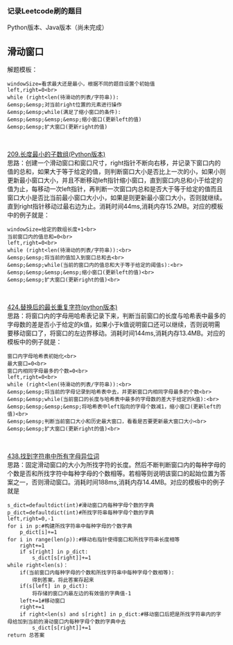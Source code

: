 ### 记录Leetcode刷的题目
Python版本、Java版本（尚未完成）

## 滑动窗口
解题模板：<br>
```
windowSize=看求最大还是最小，根据不同的题目设置个初始值
left,right=0<br>
while (right<len(待滑动的列表/字符串)):
&emsp;&emsp;对当前right位置的元素进行操作
&emsp;&emsp;while(满足了缩小窗口的条件):
&emsp;&emsp;&emsp;&emsp;缩小窗口(更新left的值)
&emsp;&emsp;扩大窗口(更新right的值)
```
<br>

[209.长度最小的子数组(Python版本)](https://github.com/IPostYellow/Leecode/blob/master/%E6%BB%91%E5%8A%A8%E7%AA%97%E5%8F%A3/python/209%E9%95%BF%E5%BA%A6%E6%9C%80%E5%B0%8F%E7%9A%84%E5%AD%90%E6%95%B0%E7%BB%84.py)<br>
思路：创建一个滑动窗口和窗口尺寸，right指针不断向右移，并记录下窗口内的值的总和，如果大于等于给定的值，则判断窗口大小是否比上一次的小，如果小则更新最小窗口大小，并且不断移动left指针缩小窗口，直到窗口内总和小于给定的值为止，每移动一次left指针，再判断一次窗口内总和是否大于等于给定的值而且窗口大小是否比当前最小窗口大小小，如果是则更新最小窗口大小，否则就继续。直到right指针移动过最右边为止。消耗时间44ms,消耗内存15.2MB。对应的模板中的例子就是：<br>
```
windowSize=给定的数组长度+1<br>
当前窗口内的值总和=0<br>
left,right=0<br>
while (right<len(待滑动的列表/字符串)):<br> 
&emsp;&emsp;将当前的值加入到窗口总和去<br>
&emsp;&emsp;while(当前的窗口内的值总和大于等于给定的阈值s):<br>
&emsp;&emsp;&emsp;&emsp;缩小窗口(更新left的值)<br>
&emsp;&emsp;扩大窗口(更新right的值)<br>
```
<br>

[424.替换后的最长重复字符(python版本)](https://github.com/IPostYellow/Leecode/blob/master/%E6%BB%91%E5%8A%A8%E7%AA%97%E5%8F%A3/python/424%E6%9B%BF%E6%8D%A2%E5%90%8E%E7%9A%84%E6%9C%80%E9%95%BF%E9%87%8D%E5%A4%8D%E5%AD%97%E7%AC%A6.py)<br>
思路：将窗口内的字母用哈希表记录下来，判断当前窗口的长度与哈希表中最多的字母数的差是否小于给定的k值，如果小于k值说明窗口还可以继续，否则说明需要移动窗口了，将窗口的左边界移动。消耗时间144ms,消耗内存13.4MB。对应的模板中的例子就是：<br>
```
窗口内字母哈希表初始化<br>
最大窗口=0<br>
窗口内相同字母最多的个数=0<br>
left,right=0<br>
while (right<len(待滑动的列表/字符串)):<br> 
&emsp;&emsp;将当前的字母记录到哈希表中去，并更新窗口内相同字母最多的个数<br>
&emsp;&emsp;while(当前窗口的长度与哈希表中最多的字母数的差大于给定的k值):<br>
&emsp;&emsp;&emsp;&emsp;将哈希表中left指向的字母个数减1，缩小窗口(更新left的值)<br>
&emsp;&emsp;判断当前窗口大小和历史最大窗口，看看是否要更新最大窗口大小<br>
&emsp;&emsp;扩大窗口(更新right的值)<br>
```
<br>

[438.找到字符串中所有字母异位词](https://github.com/IPostYellow/Leecode/blob/master/%E6%BB%91%E5%8A%A8%E7%AA%97%E5%8F%A3/python/438%E6%89%BE%E5%88%B0%E5%AD%97%E7%AC%A6%E4%B8%B2%E4%B8%AD%E6%89%80%E6%9C%89%E5%AD%97%E6%AF%8D%E5%BC%82%E4%BD%8D%E8%AF%8D.py)<br>
思路：固定滑动窗口的大小为所找字符的长度。然后不断判断窗口内的每种字母的个数是否和所找字符中每种字母的个数相等。若相等则说明该窗口的起始位置为答案之一，否则滑动窗口。消耗时间188ms,消耗内存14.4MB。对应的模板中的例子就是<br>
```
s_dict=defaultdict(int)#滑动窗口内每种字母个数的字典
p_dict=defaultdict(int)#所找字符串每种字母个数的字典
left,right=0,-1
for i in p:#构建所找字符串中每种字母的个数字典
    p_dict[i]+=1
for i in range(len(p)):#移动右指针使得窗口和所找字符串长度相等
    right+=1
    if s[right] in p_dict:
        s_dict[s[right]]+=1
while right<len(s)：
    if(当前窗口内每种字母的个数和所找字符串中每种字母个数相等):
        得到答案，将此答案存起来
    if(s[left] in p_dict):
        将存储的窗口内最左边的有效值的字典值-1
    left+=1#移动窗口
    right+=1
    if right<len(s) and s[right] in p_dict:#移动窗口后把是所找字符串内的字母给加到当前的滑动窗口内每种字母个数的字典中去
        s_dict[s[right]]+=1
return 总答案
```
